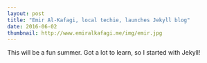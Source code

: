 ```yaml
---
layout: post
title: "Emir Al-Kafagi, local techie, launches Jekyll blog"
date: 2016-06-02
thumbnail: http://www.emiralkafagi.me/img/emir.jpg
---
```


This will be a fun summer. Got a lot to learn, so I started with Jekyll!
